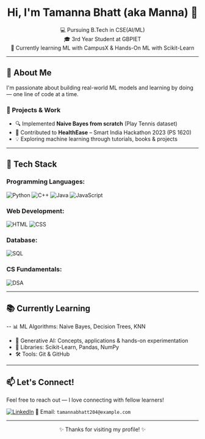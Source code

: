 <h1 align="center">Hi, I'm Tamanna Bhatt (aka Manna) 👋</h1>
<p align="center">
💻 Pursuing B.Tech in CSE(AI/ML) <br>
🎓 3rd Year Student at GBPIET<br>
🌱 Currently learning ML with CampusX & Hands-On ML with Scikit-Learn
</p>

---

## 🌟 About Me

I'm passionate about building real-world ML models and learning by doing — one line of code at a time.

### 🔧 Projects & Work
- 🔍 Implemented **Naive Bayes from scratch** (Play Tennis dataset)
- 🏥 Contributed to **HealthEase** – Smart India Hackathon 2023 (PS 1620)
- 💡 Exploring machine learning through tutorials, books & projects

---

## 🧰 Tech Stack

### Programming Languages:
![Python](https://img.shields.io/badge/-Python-181717?style=flat&logo=python)
![C++](https://img.shields.io/badge/-C++-00599C?style=flat&logo=c%2b%2b)
![Java](https://img.shields.io/badge/-Java-007396?style=flat&logo=java)
![JavaScript](https://img.shields.io/badge/-JavaScript-F7DF1E?style=flat&logo=javascript)

### Web Development:
![HTML](https://img.shields.io/badge/-HTML5-E34F26?style=flat&logo=html5)
![CSS](https://img.shields.io/badge/-CSS3-1572B6?style=flat&logo=css3)

### Database:
![SQL](https://img.shields.io/badge/-SQL-4479A1?style=flat&logo=mysql)

### CS Fundamentals:
![DSA](https://img.shields.io/badge/-DSA-black?style=flat)

---

## 📚 Currently Learning

-- 📊 ML Algorithms: Naive Bayes, Decision Trees, KNN
- 🤖 Generative AI: Concepts, applications & hands-on experimentation
- 🔧 Libraries: Scikit-Learn, Pandas, NumPy
- 🛠️ Tools: Git & GitHub

---

## 📫 Let's Connect!

Feel free to reach out — I love connecting with fellow learners!

[![LinkedIn](https://img.shields.io/badge/-LinkedIn-blue?style=flat&logo=linkedin)](https://www.linkedin.com/in/tamanna-bhatt-6335632a6) 
📧 Email: `tamannabhatt204@example.com` 

---

<p align="center">✨ Thanks for visiting my profile! ✨</p>


